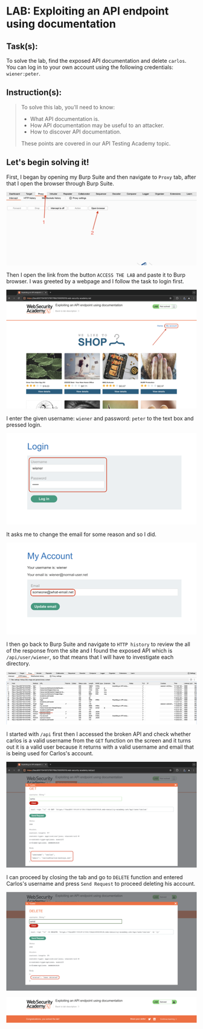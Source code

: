 # LAB: Exploiting an API endpoint using documentation

## Task(s):

To solve the lab, find the exposed API documentation and delete ```carlos```. You can log in to your own account using the following credentials: ```wiener:peter```.

## Instruction(s):

> To solve this lab, you'll need to know:
>
> - What API documentation is.
> - How API documentation may be useful to an attacker.
> - How to discover API documentation.
> 
> These points are covered in our API Testing Academy topic.

## Let's begin solving it!

First, I began by opening my Burp Suite and then navigate to ```Proxy``` tab, after that I open the browser through Burp Suite.

![Opening Burp Suite](/WSA(Burp)/LAB-1-API-Documentation/images/1.png)

Then I open the link from the button ```ACCESS THE LAB``` and paste it to Burp browser. I was greeted by a webpage and I follow the task to login first.

![Webpage to be exploited](/WSA(Burp)/LAB-1-API-Documentation/images/2.png)

I enter the given username: ```wiener``` and password: ```peter``` to the text box and pressed login.

![Logging in to account](/WSA(Burp)/LAB-1-API-Documentation/images/3.png)

It asks me to change the email for some reason and so I did.

![Changing email](/WSA(Burp)/LAB-1-API-Documentation/images/4.png)

I then go back to Burp Suite and navigate to ```HTTP history``` to review the all of the response from the site and I found the exposed API which is ```/api/user/wiener```, so that means that I will have to investigate each directory.

![Burp Suite HTTO Request](/WSA(Burp)/LAB-1-API-Documentation/images/5.png)

I started with ```/api``` first then I accessed the broken API and check whether carlos is a valid username from the ```GET``` function on the screen and it turns out it is a valid user because it returns with a valid username and email that is being used for Carlos's account.

![GET Carlos username](/WSA(Burp)/LAB-1-API-Documentation/images/6.png)


I can proceed by closing the tab and go to ```DELETE``` function and entered Carlos's username and press ```Send Request``` to proceed deleting his account.

![DELETE Carlos user](/WSA(Burp)/LAB-1-API-Documentation/images/7.png)


![FINISHED](/WSA(Burp)/LAB-1-API-Documentation/images/8.png)